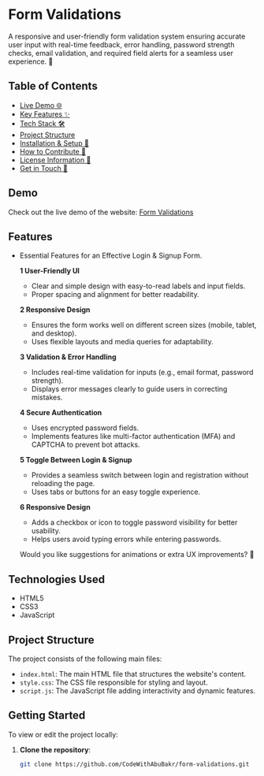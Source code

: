 # Form Validations
A responsive and user-friendly form validation system ensuring accurate user input with real-time feedback, error handling, password strength checks, email validation, and required field alerts for a seamless user experience. 🚀

## Table of Contents
- [Live Demo 🌐](#demo)
- [Key Features ✨](#features)
- [Tech Stack 🛠️](#technologies-used)
- [Project Structure](#project-structure)
- [Installation & Setup 🚀](#getting-started)
- [How to Contribute 🤝](#contributing)
- [License Information 📜](#license)
- [Get in Touch 📩](#contact)

## Demo
Check out the live demo of the website: [Form Validations](https://codewithabubakr.github.io/form-validations/)

## Features
- Essential Features for an Effective Login & Signup Form.

   **1 User-Friendly UI**
   - Clear and simple design with easy-to-read labels and input fields.
   - Proper spacing and alignment for better readability.

   **2 Responsive Design**
   - Ensures the form works well on different screen sizes (mobile, tablet, and desktop).
   - Uses flexible layouts and media queries for adaptability.

   **3 Validation & Error Handling**
   - Includes real-time validation for inputs (e.g., email format, password strength).
   - Displays error messages clearly to guide users in correcting mistakes.

   **4 Secure Authentication**
   - Uses encrypted password fields.
   - Implements features like multi-factor authentication (MFA) and CAPTCHA to prevent bot attacks.

   **5 Toggle Between Login & Signup**
   - Provides a seamless switch between login and registration without reloading the page.
   - Uses tabs or buttons for an easy toggle experience.

   **6 Responsive Design**
   - Adds a checkbox or icon to toggle password visibility for better usability.
   - Helps users avoid typing errors while entering passwords.

   Would you like suggestions for animations or extra UX improvements? 🚀

## Technologies Used
- HTML5
- CSS3
- JavaScript

## Project Structure
The project consists of the following main files:

- `index.html`: The main HTML file that structures the website's content.
- `style.css`: The CSS file responsible for styling and layout.
- `script.js`: The JavaScript file adding interactivity and dynamic features.

## Getting Started
To view or edit the project locally:

1. **Clone the repository**:
   ```bash
   git clone https://github.com/CodeWithAbuBakr/form-validations.git
